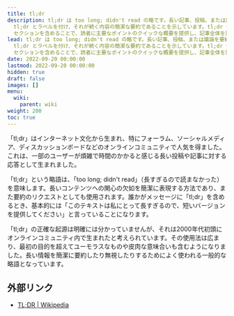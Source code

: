 ```yaml
---
title: tl;dr
description: tl;dr は too long; didn't read の略です。長い記事、投稿、または議論を要約するためによく使われます。当ウィキでは、各記事の最初の段落に
  tl;dr とラベルを付け、それが続く内容の簡潔な要約であることを示しています。tl;dr セクションは、独自のセリフ体フォントでわずかに装飾されており、他の記事とは明確に区別されます。tl;dr
  セクションを含めることで、読者に主要なポイントのクイックな概要を提供し、記事全体を読まずにキーポイントの情報を把握することができます。
lead: tl;dr は too long; didn't read の略です。長い記事、投稿、または議論を要約するためによく使われます。当ウィキでは、各記事の最初の段落に
  tl;dr とラベルを付け、それが続く内容の簡潔な要約であることを示しています。tl;dr セクションは、独自のセリフ体フォントでわずかに装飾されており、他の記事とは明確に区別されます。tl;dr
  セクションを含めることで、読者に主要なポイントのクイックな概要を提供し、記事全体を読まずにキーポイントの情報を把握することができます。
date: 2022-09-20 00:00:00
lastmod: 2022-09-20 00:00:00
hidden: true
draft: false
images: []
menu:
  wiki:
    parent: wiki
weight: 200
toc: true
---
```


「tl;dr」はインターネット文化から生まれ、特にフォーラム、ソーシャルメディア、ディスカッションボードなどのオンラインコミュニティで人気を得ました。これは、一部のユーザーが煩雑で時間のかかると感じる長い投稿や記事に対する応答として生まれました。

「tl;dr」という略語は、「too long; didn't read」（長すぎるので読まなかった）を意味します。長いコンテンツへの関心の欠如を簡潔に表現する方法であり、また要約のリクエストとしても使用されます。誰かがメッセージに「tl;dr」を含めるとき、基本的には「このテキストは私にとって長すぎるので、短いバージョンを提供してください」と言っていることになります。

「tl;dr」の正確な起源は明確には分かっていませんが、それは2000年代初頭にオンラインコミュニティ内で生まれたと考えられています。その使用法は広まり、最初の目的を超えてユーモラスなものや皮肉な意味合いも含むようになりました。長い情報を簡潔に要約したり無視したりするためによく使われる一般的な略語となっています。

## 外部リンク

- [TL;DR | Wikipedia](https://ja.wikipedia.org/wiki/TL;DR)